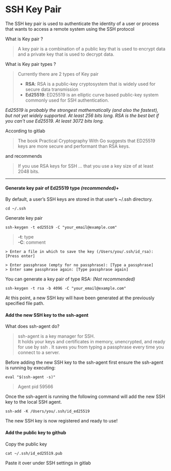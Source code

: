 # SSH Key Pair 


The SSH key pair is used to authenticate the identity of a user or process that wants to access a remote system using the SSH protocol

What is Key pair ?
> A key pair is a combination of a public key that is used to encrypt data and a private key that is used to decrypt data.

What is Key pair types ?
> Currently there are 2 types of Key pair
> - **RSA**: RSA is a public-key cryptosystem that is widely used for secure data transmission
> - **Ed25519**: ED25519 is an elliptic curve based public-key system commonly used for SSH authentication.

*Ed25519 is probably the strongest mathematically (and also the fastest), but not yet widely supported. At least 256 bits long. RSA is the best bet if you can't use Ed25519. At least 3072 bits long.*

According to gitlab
> The book Practical Cryptography With Go suggests that ED25519 keys are more secure and performant than RSA keys.

and recommends
> If you use RSA keys for SSH ... that you use a key size of at least 2048 bits.


---

#### Generate key pair of **Ed25519** type  *(recommended)*+

By default, a user’s SSH keys are stored in that user’s ~/.ssh directory.
 ```
cd ~/.ssh
```

Generate key pair 
 ```
ssh-keygen -t ed25519 -C "your_email@example.com"
```

> **-t**: type  
> **-C**: comment

```
> Enter a file in which to save the key (/Users/you/.ssh/id_rsa): [Press enter]
```

```
> Enter passphrase (empty for no passphrase): [Type a passphrase]
> Enter same passphrase again: [Type passphrase again]
```

You can generate a key pair of type RSA: *(Not recommended)*

```
ssh-keygen -t rsa -b 4096 -C "your_email@example.com"
```

At this point, a new SSH key will have been generated at the previously specified file path.

#### Add the new SSH key to the ssh-agent

What does ssh-agent do?
> ssh-agent is a key manager for SSH.   
> It holds your keys and certificates in memory, unencrypted, and ready for use by ssh . It saves you from typing a passphrase every time you connect to a server.

Before adding the new SSH key to the ssh-agent first ensure the ssh-agent is running by executing:
```
eval "$(ssh-agent -s)"
```

> Agent pid 59566


Once the ssh-agent is running the following command will add the new SSH key to the local SSH agent.

```
ssh-add -K /Users/you/.ssh/id_ed25519
```

The new SSH key is now registered and ready to use!


#### Add the public key to github

Copy the public key
```
cat ~/.ssh/id_ed25519.pub
```

Paste it over under SSH settings in gitlab 